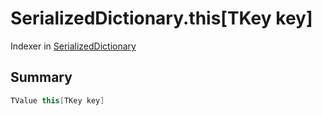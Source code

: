 # SerializedDictionary.this[TKey key]

Indexer in [SerializedDictionary](/api/csharp/yarn.unity.serializeddictionary.md)

## Summary



```csharp
TValue this[TKey key]
```

